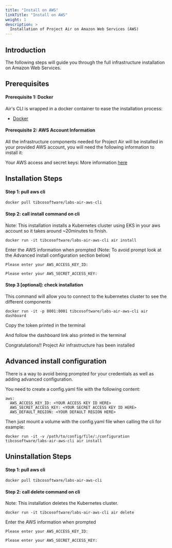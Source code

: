 ```yaml
---
title: "Install on AWS"
linkTitle: "Install on AWS"
weight: 1
description: >
  Installation of Project Air on Amazon Web Services (AWS)
---
```


## Introduction
The following steps will guide you through the full infrastructure installation on Amazon Web Services.

## Prerequisites

#### Prerequisite 1: Docker
Air's CLI is wrapped in a docker container to ease the installation process:

* [Docker](https://www.docker.com/get-started)

#### Prerequisite 2: AWS Account Information
All the infrastructure components needed for Project Air will be installed in your provided AWS account, you will need the following information to install it:

Your AWS access and secret keys: More information [here](https://docs.aws.amazon.com/IAM/latest/UserGuide/id_credentials_access-keys.html)

## Installation Steps

#### Step 1: pull aws cli

```
docker pull tibcosoftware/labs-air-aws-cli
```

#### Step 2: call install command on cli

Note: This installation installs a Kubernetes cluster using EKS in your aws account so it takes around ~20minutes to finish.

```
docker run -it tibcosoftware/labs-air-aws-cli air install
```

Enter the AWS information when prompted (Note: To avoid prompt look at the Advanced install configuration section below)

```
Please enter your AWS_ACCESS_KEY_ID:

Please enter your AWS_SECRET_ACCESS_KEY:
```

#### Step 3 [optional]: check installation

This command will allow you to connect to the kubernetes cluster to see the different components

```
docker run -it -p 8001:8001 tibcosoftware/labs-air-aws-cli air dashboard
```

Copy the token printed in the terminal

And follow the dashboard link also printed in the terminal




Congratulations!! Project Air infrastructure has been installed


## Advanced install configuration
There is a way to avoid being prompted for your credentials as well as adding advanced configuration.

You need to create a config.yaml file with the following content:

```
aws:
  AWS_ACCESS_KEY_ID: <YOUR ACCESS KEY ID HERE>
  AWS_SECRET_ACCESS_KEY: <YOUR SECRET ACCESS KEY ID HERE>
  AWS_DEFAULT_REGION: <YOUR DEFAULT REGION HERE>
```

Then just mount a volume with the config.yaml file when calling the cli for example:

```
docker run -it -v /path/to/config/file/:/configuration tibcosoftware/labs-air-aws-cli air install
```


## Uninstallation Steps

#### Step 1: pull aws cli

```
docker pull tibcosoftware/labs-air-aws-cli
```

#### Step 2: call delete command on cli

Note: This installation deletes the Kubernetes cluster.

```
docker run -it tibcosoftware/labs-air-aws-cli air delete
```

Enter the AWS information when prompted

```
Please enter your AWS_ACCESS_KEY_ID:

Please enter your AWS_SECRET_ACCESS_KEY:
```





